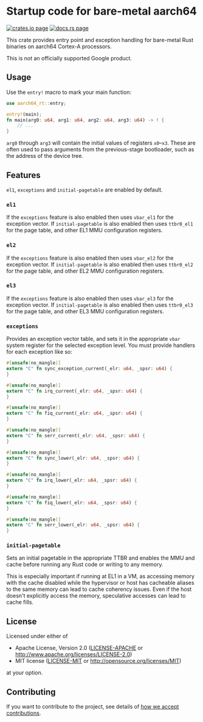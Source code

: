 # Startup code for bare-metal aarch64

[![crates.io page](https://img.shields.io/crates/v/aarch64-rt.svg)](https://crates.io/crates/aarch64-rt)
[![docs.rs page](https://docs.rs/aarch64-rt/badge.svg)](https://docs.rs/aarch64-rt)

This crate provides entry point and exception handling for bare-metal Rust binaries on aarch64
Cortex-A processors.

This is not an officially supported Google product.

## Usage

Use the `entry!` macro to mark your main function:

```rust
use aarch64_rt::entry;

entry!(main);
fn main(arg0: u64, arg1: u64, arg2: u64, arg3: u64) -> ! {
    // ...
}
```

`arg0` through `arg3` will contain the initial values of registers `x0`–`x3`. These are often used
to pass arguments from the previous-stage bootloader, such as the address of the device tree.

## Features

`el1`, `exceptions` and `initial-pagetable` are enabled by default.

### `el1`

If the `exceptions` feature is also enabled then uses `vbar_el1` for the exception vector. If
`initial-pagetable` is also enabled then uses `ttbr0_el1` for the page table, and other EL1 MMU
configuration registers.

### `el2`

If the `exceptions` feature is also enabled then uses `vbar_el2` for the exception vector. If
`initial-pagetable` is also enabled then uses `ttbr0_el2` for the page table, and other EL2 MMU
configuration registers.

### `el3`

If the `exceptions` feature is also enabled then uses `vbar_el3` for the exception vector. If
`initial-pagetable` is also enabled then uses `ttbr0_el3` for the page table, and other EL3 MMU
configuration registers.

### `exceptions`

Provides an exception vector table, and sets it in the appropriate `vbar` system register for the
selected exception level. You must provide handlers for each exception like so:

```rust
#[unsafe(no_mangle)]
extern "C" fn sync_exception_current(_elr: u64, _spsr: u64) {
}

#[unsafe(no_mangle)]
extern "C" fn irq_current(_elr: u64, _spsr: u64) {
}

#[unsafe(no_mangle)]
extern "C" fn fiq_current(_elr: u64, _spsr: u64) {
}

#[unsafe(no_mangle)]
extern "C" fn serr_current(_elr: u64, _spsr: u64) {
}

#[unsafe(no_mangle)]
extern "C" fn sync_lower(_elr: u64, _spsr: u64) {
}

#[unsafe(no_mangle)]
extern "C" fn irq_lower(_elr: u64, _spsr: u64) {
}

#[unsafe(no_mangle)]
extern "C" fn fiq_lower(_elr: u64, _spsr: u64) {
}

#[unsafe(no_mangle)]
extern "C" fn serr_lower(_elr: u64, _spsr: u64) {
}
```

### `initial-pagetable`

Sets an initial pagetable in the appropriate TTBR and enables the MMU and cache before running any
Rust code or writing to any memory.

This is especially important if running at EL1 in a VM, as accessing memory with the cache disabled
while the hypervisor or host has cacheable aliases to the same memory can lead to cache coherency
issues. Even if the host doesn't explicitly access the memory, speculative accesses can lead to
cache fills.

## License

Licensed under either of

- Apache License, Version 2.0
  ([LICENSE-APACHE](LICENSE-APACHE) or http://www.apache.org/licenses/LICENSE-2.0)
- MIT license
  ([LICENSE-MIT](LICENSE-MIT) or http://opensource.org/licenses/MIT)

at your option.

## Contributing

If you want to contribute to the project, see details of
[how we accept contributions](CONTRIBUTING.md).
